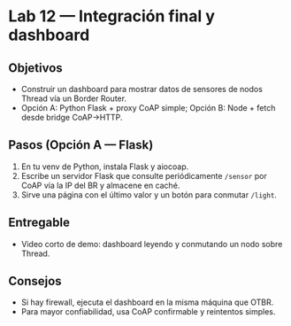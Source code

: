 # Lab 12 — Integración final y dashboard

## Objetivos
- Construir un dashboard para mostrar datos de sensores de nodos Thread vía un Border Router.
- Opción A: Python Flask + proxy CoAP simple; Opción B: Node + fetch desde bridge CoAP→HTTP.

## Pasos (Opción A — Flask)
1) En tu venv de Python, instala Flask y aiocoap.
2) Escribe un servidor Flask que consulte periódicamente `/sensor` por CoAP vía la IP del BR y almacene en caché.
3) Sirve una página con el último valor y un botón para conmutar `/light`.

## Entregable
- Video corto de demo: dashboard leyendo y conmutando un nodo sobre Thread.

## Consejos
- Si hay firewall, ejecuta el dashboard en la misma máquina que OTBR.
- Para mayor confiabilidad, usa CoAP confirmable y reintentos simples.
